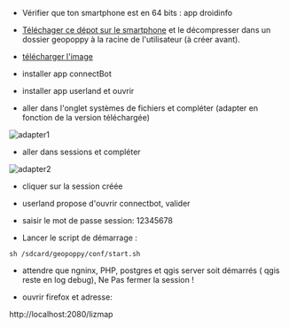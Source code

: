 

* Vérifier que ton smartphone est en 64 bits : app droidinfo

* [Téléchager ce dépot sur le smartphone](https://github.com/jancelin/geopoppy_android/archive/master.zip) et le décompresser dans un dossier geopoppy à la racine de l'utilisateur (à créer avant).

* [télécharger l'image](https://github.com/jancelin/geopoppy_android/releases/download/geopoppy_android_0.2/geopoppy0_2-debian-rootfs.tar.gz)

* installer app connectBot

* installer app userland et ouvrir

* aller dans l'onglet systèmes de fichiers et compléter (adapter en fonction de la version téléchargée)

![adapter1](https://github.com/jancelin/geopoppy_android/blob/master/image/Screenshot_20190522-132931.png)

* aller dans sessions et compléter

![adapter2](https://github.com/jancelin/geopoppy_android/blob/master/image/Screenshot_20190522-132959.png)

* cliquer sur la session créée

* userland propose d'ouvrir connectbot, valider

* saisir le mot de passe session: 12345678

* Lancer le script de démarrage :

```sh /sdcard/geopoppy/conf/start.sh```

* attendre que ngninx, PHP, postgres et qgis server soit démarrés ( qgis reste en log debug), Ne Pas fermer la session !

* ouvrir firefox et adresse:

http://localhost:2080/lizmap
